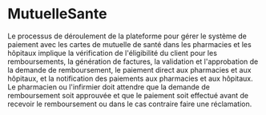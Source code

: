# MutuelleSante
Le processus de déroulement de la plateforme pour gérer le système de paiement avec les cartes de mutuelle de santé dans les pharmacies et les hôpitaux implique la vérification de l'éligibilité du client pour les remboursements, la génération de factures, la validation et l'approbation de la demande de remboursement, le paiement direct aux pharmacies et aux hôpitaux, et la notification des paiements aux pharmacies et aux hôpitaux.
Le pharmacien ou l'infirmier doit attendre que la demande de remboursement soit approuvée et que le paiement soit effectué avant de recevoir le remboursement ou dans le cas contraire faire une réclamation.

